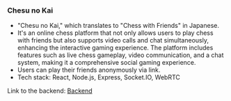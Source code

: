 ### Chesu no Kai

- "Chesu no Kai," which translates to "Chess with Friends" in Japanese.
- It's an online chess platform that not only allows users to play chess with friends but also supports video calls and chat simultaneously, enhancing the interactive gaming experience. The platform includes features such as live chess gameplay, video communication, and a chat system, making it a comprehensive social gaming experience.
- Users can play their friends anonymously via link.
- Tech stack: React, Node.js, Express, Socket.IO, WebRTC

Link to the backend: [Backend](https://github.com/desmonub/Chesu-no-Kai-backend)
